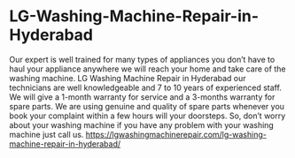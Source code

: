 # LG-Washing-Machine-Repair-in-Hyderabad
Our expert is well trained for many types of appliances you don’t have to haul your appliance anywhere we will reach your home and take care of the washing machine. LG Washing Machine Repair in Hyderabad our technicians are well knowledgeable and 7 to 10 years of experienced staff. We will give a 1-month warranty for service and a 3-months warranty for spare parts. We are using genuine and quality of spare parts whenever you book your complaint within a few hours will your doorsteps. So, don’t worry about your washing machine if you have any problem with your washing machine just call us. https://lgwashingmachinerepair.com/lg-washing-machine-repair-in-hyderabad/
